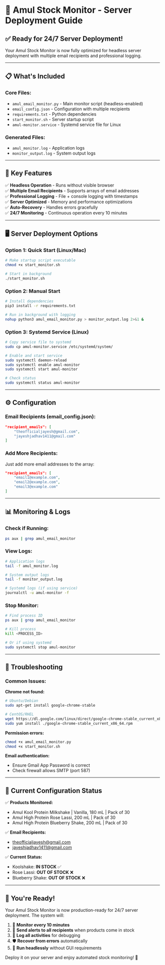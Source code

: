 # 🚀 Amul Stock Monitor - Server Deployment Guide

## ✅ Ready for 24/7 Server Deployment!

Your Amul Stock Monitor is now fully optimized for headless server deployment with multiple email recipients and professional logging.

---

## 📋 **What's Included**

### Core Files:
- `amul_email_monitor.py` - Main monitor script (headless-enabled)
- `email_config.json` - Configuration with multiple recipients
- `requirements.txt` - Python dependencies
- `start_monitor.sh` - Server startup script
- `amul-monitor.service` - Systemd service file for Linux

### Generated Files:
- `amul_monitor.log` - Application logs
- `monitor_output.log` - System output logs

---

## 🎯 **Key Features**

✅ **Headless Operation** - Runs without visible browser  
✅ **Multiple Email Recipients** - Supports arrays of email addresses  
✅ **Professional Logging** - File + console logging with timestamps  
✅ **Server Optimized** - Memory and performance optimizations  
✅ **Auto-Recovery** - Handles errors gracefully  
✅ **24/7 Monitoring** - Continuous operation every 10 minutes  

---

## 🖥️ **Server Deployment Options**

### Option 1: Quick Start (Linux/Mac)
```bash
# Make startup script executable
chmod +x start_monitor.sh

# Start in background
./start_monitor.sh
```

### Option 2: Manual Start
```bash
# Install dependencies
pip3 install -r requirements.txt

# Run in background with logging
nohup python3 amul_email_monitor.py > monitor_output.log 2>&1 &
```

### Option 3: Systemd Service (Linux)
```bash
# Copy service file to systemd
sudo cp amul-monitor.service /etc/systemd/system/

# Enable and start service
sudo systemctl daemon-reload
sudo systemctl enable amul-monitor
sudo systemctl start amul-monitor

# Check status
sudo systemctl status amul-monitor
```

---

## ⚙️ **Configuration**

### Email Recipients (email_config.json):
```json
"recipient_emails": [
    "theofficialjayesh@gmail.com",
    "jayeshjadhav1411@gmail.com"
]
```

### Add More Recipients:
Just add more email addresses to the array:
```json
"recipient_emails": [
    "email1@example.com",
    "email2@example.com", 
    "email3@example.com"
]
```

---

## 📊 **Monitoring & Logs**

### Check if Running:
```bash
ps aux | grep amul_email_monitor
```

### View Logs:
```bash
# Application logs
tail -f amul_monitor.log

# System output logs  
tail -f monitor_output.log

# Systemd logs (if using service)
journalctl -u amul-monitor -f
```

### Stop Monitor:
```bash
# Find process ID
ps aux | grep amul_email_monitor

# Kill process
kill <PROCESS_ID>

# Or if using systemd
sudo systemctl stop amul-monitor
```

---

## 🐛 **Troubleshooting**

### Common Issues:

**Chrome not found:**
```bash
# Ubuntu/Debian
sudo apt-get install google-chrome-stable

# CentOS/RHEL
wget https://dl.google.com/linux/direct/google-chrome-stable_current_x86_64.rpm
sudo yum install ./google-chrome-stable_current_x86_64.rpm
```

**Permission errors:**
```bash
chmod +x amul_email_monitor.py
chmod +x start_monitor.sh
```

**Email authentication:**
- Ensure Gmail App Password is correct
- Check firewall allows SMTP (port 587)

---

## 📧 **Current Configuration Status**

✅ **Products Monitored:**
- Amul Kool Protein Milkshake | Vanilla, 180 mL | Pack of 30
- Amul High Protein Rose Lassi, 200 mL | Pack of 30  
- Amul High Protein Blueberry Shake, 200 mL | Pack of 30

✅ **Email Recipients:**
- theofficialjayesh@gmail.com
- jayeshjadhav1411@gmail.com

✅ **Current Status:**
- Koolshake: **IN STOCK** ✅
- Rose Lassi: **OUT OF STOCK** ❌  
- Blueberry Shake: **OUT OF STOCK** ❌

---

## 🎉 **You're Ready!**

Your Amul Stock Monitor is now production-ready for 24/7 server deployment. The system will:

1. 🔄 **Monitor every 10 minutes**
2. 📧 **Send alerts to all recipients** when products come in stock
3. 📝 **Log all activities** for debugging
4. 🛡️ **Recover from errors** automatically
5. 🚀 **Run headlessly** without GUI requirements

Deploy it on your server and enjoy automated stock monitoring! 🎯
